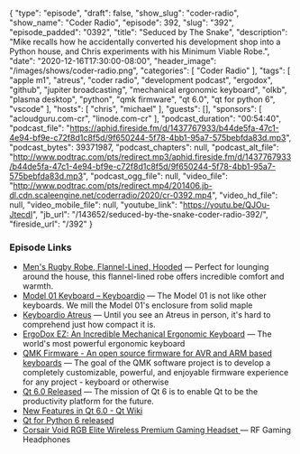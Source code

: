 {
  "type": "episode",
  "draft": false,
  "show_slug": "coder-radio",
  "show_name": "Coder Radio",
  "episode": 392,
  "slug": "392",
  "episode_padded": "0392",
  "title": "Seduced by The Snake",
  "description": "Mike recalls how he accidentally converted his development shop into a Python house, and Chris experiments with his Minimum Viable Robe.",
  "date": "2020-12-16T17:30:00-08:00",
  "header_image": "/images/shows/coder-radio.png",
  "categories": [
    "Coder Radio"
  ],
  "tags": [
    "apple m1",
    "atreus",
    "coder radio",
    "development podcast",
    "ergodox",
    "github",
    "jupiter broadcasting",
    "mechanical ergonomic keyboard",
    "olkb",
    "plasma desktop",
    "python",
    "qmk firmware",
    "qt 6.0",
    "qt for python 6",
    "vscode"
  ],
  "hosts": [
    "chris",
    "michael"
  ],
  "guests": [],
  "sponsors": [
    "acloudguru.com-cr",
    "linode.com-cr"
  ],
  "podcast_duration": "00:54:40",
  "podcast_file": "https://aphid.fireside.fm/d/1437767933/b44de5fa-47c1-4e94-bf9e-c72f8d1c8f5d/9f650244-5f78-4bb1-95a7-575bebfda83d.mp3",
  "podcast_bytes": 39371987,
  "podcast_chapters": null,
  "podcast_alt_file": "http://www.podtrac.com/pts/redirect.mp3/aphid.fireside.fm/d/1437767933/b44de5fa-47c1-4e94-bf9e-c72f8d1c8f5d/9f650244-5f78-4bb1-95a7-575bebfda83d.mp3",
  "podcast_ogg_file": null,
  "video_file": "http://www.podtrac.com/pts/redirect.mp4/201406.jb-dl.cdn.scaleengine.net/coderradio/2020/cr-0392.mp4",
  "video_hd_file": null,
  "video_mobile_file": null,
  "youtube_link": "https://youtu.be/QJOu-JtecdI",
  "jb_url": "/143652/seduced-by-the-snake-coder-radio-392/",
  "fireside_url": "/392"
}


### Episode Links

  * [Men's Rugby Robe, Flannel-Lined, Hooded](https://www.llbean.com/llb/shop/120248 "Men's Rugby Robe, Flannel-Lined, Hooded") — Perfect for lounging around the house, this flannel-lined robe offers incredible comfort and warmth.
  * [Model 01 Keyboard – Keyboardio](https://shop.keyboard.io/products/model-01-keyboard?variant=30996744405065 "Model 01 Keyboard – Keyboardio") — The Model 01 is not like other keyboards. We mill the Model 01's enclosure from solid maple
  * [Keyboardio Atreus](https://shop.keyboard.io/products/keyboardio-atreus "Keyboardio Atreus") — Until you see an Atreus in person, it's hard to comprehend just how compact it is.
  * [ErgoDox EZ: An Incredible Mechanical Ergonomic Keyboard](https://ergodox-ez.com/ "ErgoDox EZ: An Incredible Mechanical Ergonomic Keyboard") — The world's most powerful ergonomic keyboard
  * [QMK Firmware - An open source firmware for AVR and ARM based keyboards](https://qmk.fm/ "QMK Firmware - An open source firmware for AVR and ARM based keyboards") — The goal of the QMK software project is to develop a completely customizable, powerful, and enjoyable firmware experience for any project - keyboard or otherwise
  * [Qt 6.0 Released](https://www.qt.io/blog/qt-6.0-released "Qt 6.0 Released") — The mission of Qt 6 is to enable Qt to be the productivity platform for the future. 
  * [New Features in Qt 6.0 - Qt Wiki](https://wiki.qt.io/New_Features_in_Qt_6.0 "New Features in Qt 6.0 - Qt Wiki")
  * [Qt for Python 6 released](https://www.qt.io/blog/qt-for-python-6-released "Qt for Python 6 released")
  * [Corsair Void RGB Elite Wireless Premium Gaming Headset ](https://www.amazon.com/Corsair-Wireless-Premium-Headset-Surround/dp/B07X8SJ8HM "Corsair Void RGB Elite Wireless Premium Gaming Headset ") — RF Gaming Headphones


